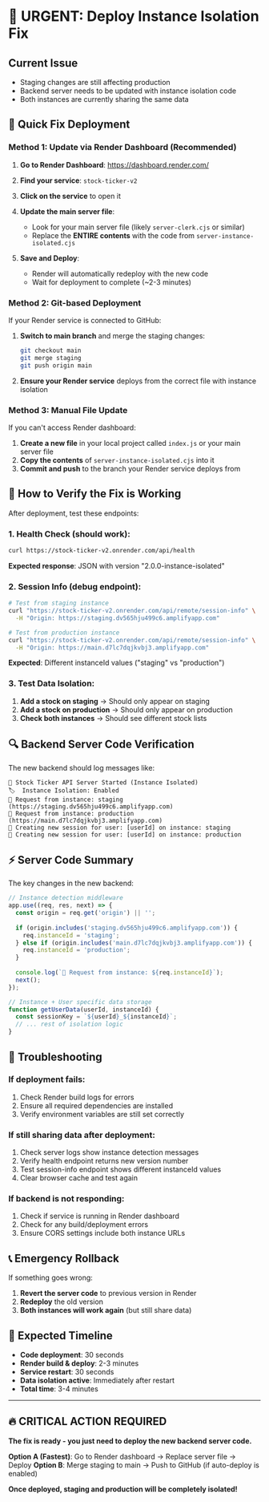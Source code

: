 # 🚨 URGENT: Deploy Instance Isolation Fix

## Current Issue
- Staging changes are still affecting production
- Backend server needs to be updated with instance isolation code
- Both instances are currently sharing the same data

## 🔧 Quick Fix Deployment

### Method 1: Update via Render Dashboard (Recommended)

1. **Go to Render Dashboard**: https://dashboard.render.com/
2. **Find your service**: `stock-ticker-v2`
3. **Click on the service** to open it

4. **Update the main server file**:
   - Look for your main server file (likely `server-clerk.cjs` or similar)
   - Replace the **ENTIRE contents** with the code from `server-instance-isolated.cjs`

5. **Save and Deploy**:
   - Render will automatically redeploy with the new code
   - Wait for deployment to complete (~2-3 minutes)

### Method 2: Git-based Deployment

If your Render service is connected to GitHub:

1. **Switch to main branch** and merge the staging changes:
   ```bash
   git checkout main
   git merge staging
   git push origin main
   ```

2. **Ensure your Render service** deploys from the correct file with instance isolation

### Method 3: Manual File Update

If you can't access Render dashboard:

1. **Create a new file** in your local project called `index.js` or your main server file
2. **Copy the contents** of `server-instance-isolated.cjs` into it
3. **Commit and push** to the branch your Render service deploys from

## 🧪 How to Verify the Fix is Working

After deployment, test these endpoints:

### 1. Health Check (should work):
```bash
curl https://stock-ticker-v2.onrender.com/api/health
```
**Expected response**: JSON with version "2.0.0-instance-isolated"

### 2. Session Info (debug endpoint):
```bash
# Test from staging instance
curl "https://stock-ticker-v2.onrender.com/api/remote/session-info" \
  -H "Origin: https://staging.dv565hju499c6.amplifyapp.com"

# Test from production instance  
curl "https://stock-ticker-v2.onrender.com/api/remote/session-info" \
  -H "Origin: https://main.d7lc7dqjkvbj3.amplifyapp.com"
```
**Expected**: Different instanceId values ("staging" vs "production")

### 3. Test Data Isolation:
1. **Add a stock on staging** → Should only appear on staging
2. **Add a stock on production** → Should only appear on production
3. **Check both instances** → Should see different stock lists

## 🔍 Backend Server Code Verification

The new backend should log messages like:
```
🚀 Stock Ticker API Server Started (Instance Isolated)
🏷️  Instance Isolation: Enabled
📍 Request from instance: staging (https://staging.dv565hju499c6.amplifyapp.com)
📍 Request from instance: production (https://main.d7lc7dqjkvbj3.amplifyapp.com)
👤 Creating new session for user: [userId] on instance: staging
👤 Creating new session for user: [userId] on instance: production
```

## ⚡ Server Code Summary

The key changes in the new backend:

```javascript
// Instance detection middleware
app.use((req, res, next) => {
  const origin = req.get('origin') || '';
  
  if (origin.includes('staging.dv565hju499c6.amplifyapp.com')) {
    req.instanceId = 'staging';
  } else if (origin.includes('main.d7lc7dqjkvbj3.amplifyapp.com')) {
    req.instanceId = 'production';
  }
  
  console.log(`📍 Request from instance: ${req.instanceId}`);
  next();
});

// Instance + User specific data storage
function getUserData(userId, instanceId) {
  const sessionKey = `${userId}_${instanceId}`;
  // ... rest of isolation logic
}
```

## 🚨 Troubleshooting

### If deployment fails:
1. Check Render build logs for errors
2. Ensure all required dependencies are installed
3. Verify environment variables are still set correctly

### If still sharing data after deployment:
1. Check server logs show instance detection messages
2. Verify health endpoint returns new version number
3. Test session-info endpoint shows different instanceId values
4. Clear browser cache and test again

### If backend is not responding:
1. Check if service is running in Render dashboard
2. Check for any build/deployment errors
3. Ensure CORS settings include both instance URLs

## 📞 Emergency Rollback

If something goes wrong:
1. **Revert the server code** to previous version in Render
2. **Redeploy** the old version
3. **Both instances will work again** (but still share data)

## 🎯 Expected Timeline

- **Code deployment**: 30 seconds
- **Render build & deploy**: 2-3 minutes
- **Service restart**: 30 seconds
- **Data isolation active**: Immediately after restart
- **Total time**: 3-4 minutes

---

## 🔥 CRITICAL ACTION REQUIRED

**The fix is ready - you just need to deploy the new backend server code.**

**Option A (Fastest)**: Go to Render dashboard → Replace server file → Deploy
**Option B**: Merge staging to main → Push to GitHub (if auto-deploy is enabled)

**Once deployed, staging and production will be completely isolated!**